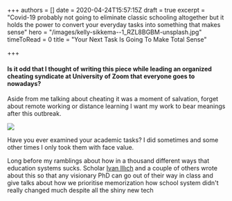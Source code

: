 +++
authors = []
date = 2020-04-24T15:57:15Z
draft = true
excerpt = "Covid-19 probably not going to eliminate classic schooling altogether but it holds the power to convert your everyday tasks into something that makes sense"
hero = "/images/kelly-sikkema--1_RZL8BGBM-unsplash.jpg"
timeToRead = 0
title = "Your Next Task Is Going To Make Total Sense"

+++
#### Is it odd that I thought of writing this piece while leading an organized cheating syndicate at University of Zoom that everyone goes to nowadays?

Aside from me talking about cheating it was a moment of salvation, forget about remote working or distance learning I want my work to bear meanings after this outbreak.

![](/images/EH4UTwv.png)

Have you ever examined your academic tasks? I did sometimes and some other times I only took them with face value.

Long before my ramblings about how in a thousand different ways that education systems sucks. Scholar [Ivan Illıch](https://www.britannica.com/topic/Deschooling-Society) and a couple of others wrote about this so that any visionary PhD can go out of their way in class and give talks about how we prioritise memorization how school system didn't really changed much despite all the shiny new tech